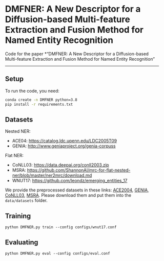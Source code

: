 # DMFNER: A New Descriptor for a Diffusion-based Multi-feature Extraction and Fusion Method for Named Entity Recognition

Code for the paper *“DMFNER: A New Descriptor for a Diffusion-based Multi-feature Extraction and Fusion Method for Named Entity Recognition”

---

##  Setup

To run the code, you need:

```bash
conda create -n DMFNER python=3.8
pip install -r requirements.txt
```

##  Datasets

Nested NER:
- ACE04: https://catalog.ldc.upenn.edu/LDC2005T09
- GENIA: http://www.geniaproject.org/genia-corpuss

Flat NER:
- CoNLL03: https://data.deepai.org/conll2003.zip
- MSRA: https://github.com/ShannonAI/mrc-for-flat-nested-ner/blob/master/ner2mrc/download.md
- WNUT17: https://github.com/leondz/emerging_entities_17

We provide the preprocessed datasets in these links: 
[ACE2004](https://drive.google.com/drive/folders/19mi-R8FbMwSRa0QqQ2sraTBA3vzZ5Shb?usp=drive_link), 
[GENIA](https://drive.google.com/drive/folders/1qhMyrWzSw5yCtiQN3LA6hKdAP7jLnH2L?usp=drive_link), 
[CoNLL03](https://drive.google.com/drive/folders/1QnOdSs7l_gs5CBue9OXPF1OVX9zmjd7U?usp=drive_link), 
[MSRA](https://drive.google.com/drive/folders/1gCEyRy4zPEgVPcqH3c2Ug7Wp7RfLa6E6?usp=drive_link).  Please download them and put them into the `data/datasets` folder.

##  Training
```
python DMFNER.py train --config configs/wnut17.conf
```

##  Evaluating
```
python DMFNER.py eval --config configs/eval.conf
```

